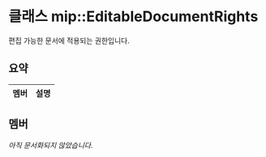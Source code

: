 # <a name="class-mipeditabledocumentrights"></a>클래스 mip::EditableDocumentRights 
편집 가능한 문서에 적용되는 권한입니다.
  
## <a name="summary"></a>요약
 멤버                        | 설명                                
--------------------------------|---------------------------------------------
  
## <a name="members"></a>멤버
_아직 문서화되지 않았습니다._
